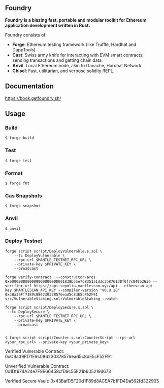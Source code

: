 ## Foundry

**Foundry is a blazing fast, portable and modular toolkit for Ethereum application development written in Rust.**

Foundry consists of:

-   **Forge**: Ethereum testing framework (like Truffle, Hardhat and DappTools).
-   **Cast**: Swiss army knife for interacting with EVM smart contracts, sending transactions and getting chain data.
-   **Anvil**: Local Ethereum node, akin to Ganache, Hardhat Network.
-   **Chisel**: Fast, utilitarian, and verbose solidity REPL.

## Documentation

https://book.getfoundry.sh/

## Usage

### Build

```shell
$ forge build
```

### Test

```shell
$ forge test
```

### Format

```shell
$ forge fmt
```

### Gas Snapshots

```shell
$ forge snapshot
```

### Anvil

```shell
$ anvil
```

### Deploy Testnet

```shell
forge script script/DeployVulnerable.s.sol \
    --tc DeployVulnerable \
    --rpc-url $MANTLE_TESTNET_RPC_URL \
    --private-key $PRIVATE_KEY \
    --broadcast

forge verify-contract  --constructor-args 0x0000000000000000000000001838bb5e7c8351a1d3c3b876130f0f7c840b263e --verifier-url https://api-sepolia.mantlescan.xyz/api --etherscan-api-key $MANTLESCAN_API_KEY --compiler-version "v0.8.28" 0xCBa39Ff71E9c086230378576ead5c8dE5cF52F91 src/VulnerableStaking.sol:VulnerableStaking --watch

forge script script/DeploySecure.s.sol \
 --tc DeploySecure \
    --rpc-url $MANTLE_TESTNET_RPC_URL \
    --private-key $PRIVATE_KEY \
    --broadcast


$ forge script script/Counter.s.sol:CounterScript --rpc-url <your_rpc_url> --private-key <your_private_key>
```


Verified Vulnerable Contract:  0xCBa39Ff71E9c086230378576ead5c8dE5cF52F91

Unverified Vulnerable Contract:
0x1Df974A24e7F9E66458cfD9c55F21b605219d673

Verified Secure Vault:
0x43BafD5F20d1F89d8ACEA7b1FD4Da562fd322935